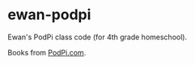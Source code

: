 # ewan-podpi
Ewan's PodPi class code (for 4th grade homeschool).

Books from [PodPi.com](http://www.podpi.com/).
